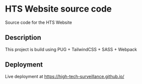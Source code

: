 # HTS Website source code

Source code for the HTS Website

## Description

This project is build using PUG + TailwindCSS + SASS + Webpack

## Deployment

Live deployment at <https://high-tech-surveillance.github.io/>
